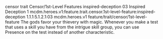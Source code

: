 <ability>
  <metadata>
    <class>censor</class>
    <feature_type>trait</feature_type>
    <file_dpath>Censor/1st-Level Features</file_dpath>
    <item_id>inspired-deception</item_id>
    <item_index>03</item_index>
    <item_name>Inspired Deception</item_name>
    <level>1</level>
    <scc>mcdm.heroes.v1:feature.trait.censor.1st-level-feature:inspired-deception</scc>
    <scdc>1.1.1:5.1.2.1:03</scdc>
    <source>mcdm.heroes.v1</source>
    <type>feature/trait/censor/1st-level-feature</type>
  </metadata>
  <effects>
    <effect type="mundane">The gods favor your thievery with magic. Whenever you make a test that uses a skill you have from the intrigue skill group, you can use Presence on the test instead of another characteristic.</effect>
  </effects>
</ability>
